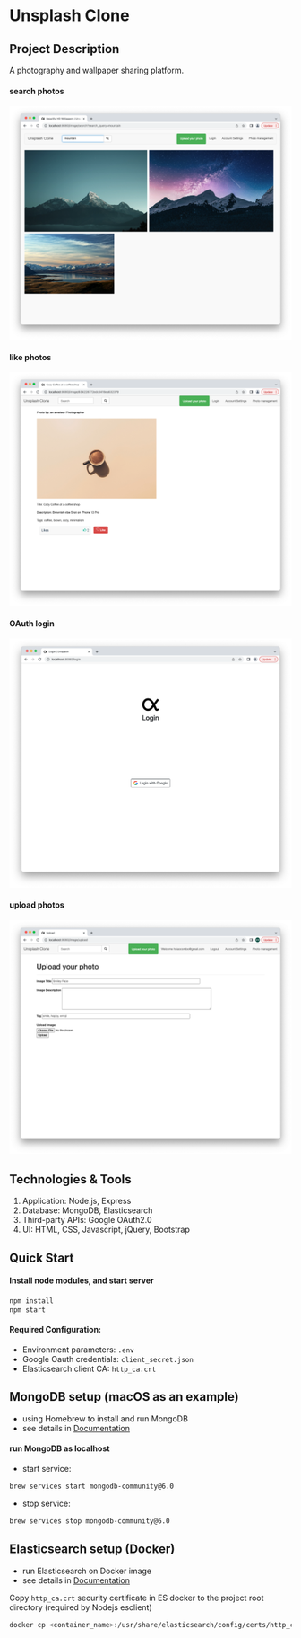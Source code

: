 # Unsplash Clone
## Project Description
A photography and wallpaper sharing platform.

#### search photos
![search photos](/imgs/1.png)
#### like photos
![like photos](/imgs/2.png)
#### OAuth login
![OAuth login](/imgs/3.png)
#### upload photos
![upload photos](/imgs/4.png)

## Technologies & Tools
1. Application: Node.js, Express
2. Database: MongoDB, Elasticsearch
3. Third-party APIs: Google OAuth2.0
4. UI: HTML, CSS, Javascript, jQuery, Bootstrap


## Quick Start
#### Install node modules, and start server
```
npm install
npm start
```

#### Required Configuration:
* Environment parameters: `.env`
* Google Oauth credentials: `client_secret.json`
* Elasticsearch client CA: `http_ca.crt`

## MongoDB setup (macOS as an example)
* using Homebrew to install and run MongoDB
* see details in [Documentation](https://www.mongodb.com/docs/manual/tutorial/install-mongodb-on-os-x/#std-label-install)

#### run MongoDB as localhost
* start service:
```sh
brew services start mongodb-community@6.0
```
* stop service:
```sh
brew services stop mongodb-community@6.0
```

## Elasticsearch setup (Docker)
* run Elasticsearch on Docker image 
* see details in [Documentation](https://www.elastic.co/guide/en/elasticsearch/reference/current/docker.html)

Copy `http_ca.crt` security certificate in ES docker to the project root directory (required by Nodejs esclient)
```sh
docker cp <container_name>:/usr/share/elasticsearch/config/certs/http_ca.crt
```